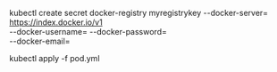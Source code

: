 kubectl create secret docker-registry myregistrykey --docker-server= https://index.docker.io/v1 \
        --docker-username=<your-dockerhub-username> --docker-password=<your-dockerhub-password> \
        --docker-email=<your-dockerhub-email>

kubectl apply -f pod.yml
